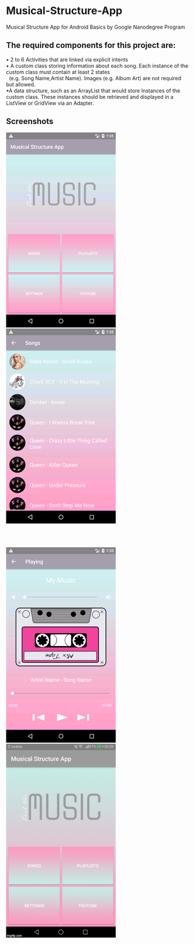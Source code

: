 # Musical-Structure-App

Musical Structure App for Android Basics by Google Nanodegree Program

## The required components for this project are:

• 2 to 6 Activities that are linked via explicit intents <br>
• A custom class storing information about each song. Each instance of the custom class must contain at least 2 states <br>
 &nbsp; (e.g. Song Name,Artist Name). Images (e.g. Album Art) are not required but allowed. <br>
•A data structure, such as an ArrayList that would store Instances of the custom class. These instances should be retrieved and displayed in a ListView or GridView via an Adapter.<br>

## Screenshots

<p float="left">
<img src="screenshots/Screenshot_1566840901.png"
width=300>&nbsp&nbsp&nbsp&nbsp&nbsp&nbsp&nbsp&nbsp&nbsp&nbsp&nbsp&nbsp;
<img src ="screenshots/Screenshot_1566840932.png" width=300>
 </p>
 
 <br>
 <br>
 
 <p float="left">
<img src= "screenshots/Screenshot_1566840949.png" 
width=300>&nbsp&nbsp&nbsp&nbsp&nbsp&nbsp&nbsp&nbsp&nbsp&nbsp&nbsp&nbsp&nbsp&nbsp&nbsp&nbsp&nbsp&nbsp&nbsp&nbsp;
<img src= "screenshots/rec.gif" width=300>
 </p>

